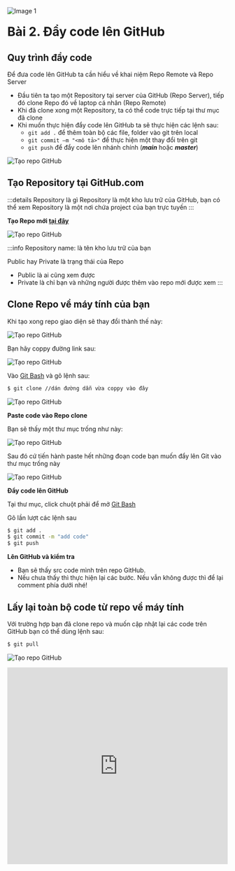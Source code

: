 <img src="https://count-viewer.vercel.app//api/blog/view?url=https://davisupers.web.app/github/session2.html" alt="Image 1" style="float: left">

# Bài 2. Đẩy code lên GitHub

## Quy trình đẩy code 

Để đưa code lên GitHub ta cần hiểu về khai niệm Repo Remote và Repo Server 
- Đầu tiên ta tạo một Repository tại server của GitHub (Repo Server), tiếp đó clone Repo đó về laptop cá nhân (Repo Remote)
- Khi đã clone xong một Repository, ta có thể code trực tiếp tại thư mục đã clone
- Khi muốn thực hiện đẩy code lên GitHub ta sẽ thực hiện các lệnh sau:
	- `git add .` để thêm toàn bộ các file, folder vào git trên local
	- `git commit –m "<mô tả>"` để thực hiện một thay đổi trên git
	- `git push` để đẩy code lên nhánh chính (***main*** hoặc ***master***)

![Tạo repo GitHub](https://github.com/theanishtar/images/blob/main/angurvad/github/session2/quytrinh.png?raw=true)

## Tạo Repository tại GitHub.com

:::details Repository là gì
Repository là một kho lưu trữ của GitHub, bạn có thể xem Repository là một nơi chứa project của bạn trực tuyến
:::

**Tạo Repo mới [tại đây](https://github.com/new)**

![Tạo repo GitHub](https://github.com/theanishtar/images/blob/main/angurvad/github/session2/taorepo.png?raw=true)

:::info
Repository name: là tên kho lưu trữ của bạn

Public hay Private là trạng thái của Repo
- Public là ai cũng xem được
- Private là chỉ bạn và những người được thêm vào repo mới được xem
:::

## Clone Repo về máy tính của bạn

Khi tạo xong repo giao diện sẽ thay đổi thành thế này:

![Tạo repo GitHub](https://github.com/theanishtar/images/blob/main/angurvad/github/session2/07b786ea9711424f1b00.jpg?raw=true)

Bạn hãy coppy đường link sau:

![Tạo repo GitHub](https://github.com/theanishtar/images/blob/main/angurvad/github/session2/5d7a5c5a4ea19bffc2b0.jpg?raw=true)

Vào [Git Bash](/github/session1.html#đang-nhap-vao-git) và gõ lệnh sau:

```bash
$ git clone //dán đường dẫn vừa coppy vào đây
```
![Tạo repo GitHub](https://github.com/theanishtar/images/blob/main/angurvad/github/session2/clonerepo.png?raw=true)

**Paste code vào Repo clone**

Bạn sẽ thấy một thư mục trống như này:

![Tạo repo GitHub](https://github.com/theanishtar/images/blob/main/angurvad/github/session2/pastecode.png?raw=true)

Sau đó cứ tiến hành paste hết những đoạn code bạn muốn đẩy lên Git vào thư mục trống này

![Tạo repo GitHub](https://github.com/theanishtar/images/blob/main/angurvad/github/session2/pastedone.png?raw=true)


**Đẩy code lên GitHub**

Tại thư mục, click chuột phải để mở [Git Bash](/github/session1.html#đang-nhap-vao-git)

Gõ lần lượt các lệnh sau

```bash
$ git add .
$ git commit -m "add code"
$ git push 
```

**Lên GitHub và kiểm tra**

- Bạn sẽ thấy src code mình trên repo GitHub.
- Nếu chưa thấy thì thực hiện lại các bước. Nếu vẫn không được thì để lại comment phía dưới nhé!


## Lấy lại toàn bộ code từ repo về máy tính

Với trường hợp bạn đã clone repo và muốn cập nhật lại các code trên GitHub bạn có thể dùng lệnh sau:

```bash
$ git pull
```
![Tạo repo GitHub](https://github.com/theanishtar/images/blob/main/angurvad/github/session2/pull.png?raw=true)

<iframe width="100%" height="450" src="https://www.youtube.com/embed/RV_jojt_2bo?si=KhYiTBJdNeHYFfMa" title="YouTube video player" frameborder="0" allow="accelerometer; autoplay; clipboard-write; encrypted-media; gyroscope; picture-in-picture; web-share" allowfullscreen></iframe>